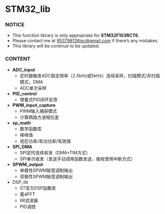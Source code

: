 # STM32_lib

### NOTICE

- This function library is only appropriate for **STM32F103RCT6**.
- Please contact me at 953799126lxc@gmail.com if there’s any mistakes.
- This library will be continue to be updated.

### CONTENT

- **ADC_input**
    - 定时器触发ADC稳定频率（2.5kHz或5kHz）连续采样，扫描模式/非扫描模式，DMA
    - ADC单次采样
- **PID_control**
    - 增量式PID闭环反馈
- **PWM_input_capture**
    - PWM输入捕获模式
    - 计算两路方波相位差
- **sp_math**
    - 数学函数库
    - 峰峰值
    - 视在功率/有功功率/有效值
- **SPI_DMA**
    - SPI定时连续收发（DMA+TIM方式）
    - SPI单次收发（发送手动调用函数发送，接收使用中断方式）
- **SPWM_output**
    - 单极性SPWM脉宽调制输出
    - 双极性SPWM脉宽调制输出
- DSP_lib
    - ST官方DSP函数库
    - 基4FFT
    - IIR滤波器
    - PID调控


